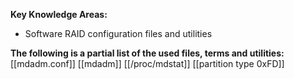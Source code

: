 **Key Knowledge Areas:**

- Software RAID configuration files and utilities

**The following is a partial list of the used files, terms and utilities:**
[[mdadm.conf]]
[[mdadm]]
[[/proc/mdstat]]
[[partition type 0xFD]]
